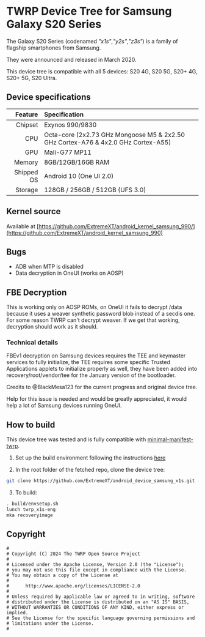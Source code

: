 # TWRP Device Tree for Samsung Galaxy S20 Series

The Galaxy S20 Series (codenamed _"x1s"_,_"y2s"_,_"z3s"_) is a family of flagship smartphones from Samsung.

They were announced and released in March 2020.

This device tree is compatible with all 5 devices: S20 4G, S20 5G, S20+ 4G, S20+ 5G, S20 Ultra.

## Device specifications

| Feature                      | Specification                                                                      |
| ---------------------------: | :----------------------------------------------------------------------------------|
| Chipset                      | Exynos 990/9830                                                                    |
| CPU                          | Octa-core (2x2.73 GHz Mongoose M5 & 2x2.50 GHz Cortex-A76 & 4x2.0 GHz Cortex-A55)  |
| GPU                          | Mali-G77 MP11                                                                      |
| Memory                       | 8GB/12GB/16GB RAM                                                                  |
| Shipped OS                   | Android 10 (One UI 2.0)                                                            |
| Storage                      | 128GB / 256GB / 512GB (UFS 3.0)                                                    |

## Kernel source 

Available at [https://github.com/ExtremeXT/android_kernel_samsung_990/](https://github.com/ExtremeXT/android_kernel_samsung_990)

## Bugs

- ADB when MTP is disabled
- Data decryption in OneUI (works on AOSP)

## FBE Decryption

This is working only on AOSP ROMs, on OneUI it fails to decrypt /data because it uses a weaver synthetic password blob instead of a secdis one. For some reason TWRP can't decrypt weaver. If we get that working, decryption should work as it should.

### Technical details

FBEv1 decryption on Samsung devices requires the TEE and keymaster services to fully initialize, the TEE requires some specific Trusted Applications applets to initialize properly as well, they have been added into recovery/root/vendor/tee for the January version of the bootloader.

Credits to @BlackMesa123 for the current progress and original device tree.

Help for this issue is needed and would be greatly appreciated, it would help a lot of Samsung devices running OneUI.

## How to build

This device tree was tested and is fully compatible with [minimal-manifest-twrp](https://github.com/minimal-manifest-twrp/platform_manifest_twrp_aosp).

1. Set up the build environment following the instructions [here](https://github.com/minimal-manifest-twrp/platform_manifest_twrp_aosp/blob/twrp-12.1/README.md#getting-started)

2. In the root folder of the fetched repo, clone the device tree:

```bash
git clone https://github.com/ExtremeXT/android_device_samsung_x1s.git -b decryption device/samsung/x1s
```

3. To build:

```bash
. build/envsetup.sh
lunch twrp_x1s-eng
mka recoveryimage
```

## Copyright

```
#
# Copyright (C) 2024 The TWRP Open Source Project
#
# Licensed under the Apache License, Version 2.0 (the "License");
# you may not use this file except in compliance with the License.
# You may obtain a copy of the License at
#
#      http://www.apache.org/licenses/LICENSE-2.0
#
# Unless required by applicable law or agreed to in writing, software
# distributed under the License is distributed on an "AS IS" BASIS,
# WITHOUT WARRANTIES OR CONDITIONS OF ANY KIND, either express or implied.
# See the License for the specific language governing permissions and
# limitations under the License.
#
```
